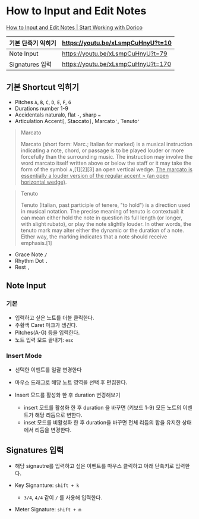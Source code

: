 # How to Input and Edit Notes

[How to Input and Edit Notes | Start Working with Dorico](https://www.youtube.com/watch?v=xLsmpCuHnyU&t=73s)

| 기본 단축기 익히기 | https://youtu.be/xLsmpCuHnyU?t=10  |
| ------------------ | ---------------------------------- |
| Note Input         | https://youtu.be/xLsmpCuHnyU?t=79  |
| Signatures 입력    | https://youtu.be/xLsmpCuHnyU?t=170 |



## 기본 Shortcut 익히기

- Pitches `A`, `B`, `C`, `D`, `E`, `F`, `G`
- Durations number 1-9
- Accidentals natural`0`, flat `-`, sharp `=`
- Articulation Accent`[`, Staccato`]`, Marcato`'`, Tenuto`'`

> Marcato
>
> Marcato (short form: Marc.; Italian for marked) is a musical instruction indicating a note, chord, or passage is to be played louder or more forcefully than the surrounding music. The instruction may involve the word marcato itself written above or below the staff or it may take the form of the symbol ∧,[1][2][3] an open vertical wedge. <u>The marcato is essentially a louder version of the regular accent > (an open horizontal wedge)</u>.

> Tenuto
>
> Tenuto (Italian, past participle of tenere, "to hold") is a direction used in musical notation. The precise meaning of tenuto is contextual: it can mean either hold the note in question its full length (or longer, with slight rubato), or play the note slightly louder. In other words, the tenuto mark may alter either the dynamic or the duration of a note. Either way, the marking indicates that a note should receive emphasis.[1]

- Grace Note `/`
- Rhythm Dot `.`
- Rest `,`



## Note Input

### 기본

- 입력하고 싶은 노트를 더블 클릭한다.
- 주황색 Caret 마크가 생긴다.
- Pitches(A-G) 등을 입력한다.
- 노트 입력 모드 끝내기: `esc`

### Insert Mode

- 선택한 이벤트를 일괄 변경한다

- 마우스 드래그로 해당 노트 영역을 선택 후 편집한다.
- Insert 모드를 활성화 한 후 duration 변경해보기
  - insert 모드를 활성화 한 후 duration 을 바꾸면 (키보드 1-9) 모든 노트의 이벤트가 해당 리듬으로 변한다.
  - inset 모드를 비활성화 한 후 duration을 바꾸면 전체 리듬의 합을 유지한 상태에서 리듬을 변경한다.



## Signatures 입력

- 해당 signautre를 입력하고 싶은 이벤트를 마우스 클릭하고 아래 단축키로 입력한다.

- Key Signanture: `shift + k`
  - `3/4`, `4/4` 같이 `/` 를 사용해 입력한다.
- Meter Signature: `shift + m`